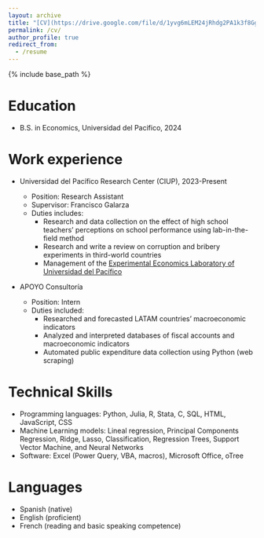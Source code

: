 ```yaml
---
layout: archive
title: "[CV](https://drive.google.com/file/d/1yvg6mLEM24jRhdg2PA1k3f8Ggx5SCBbW/view?usp=sharing)"
permalink: /cv/
author_profile: true
redirect_from:
  - /resume
---
```


{% include base_path %}

Education
======
* B.S. in Economics, Universidad del Pacifico, 2024

Work experience
======
* Universidad del Pacífico Research Center (CIUP), 2023-Present
  * Position: Research Assistant
  * Supervisor: Francisco Galarza
  * Duties includes: 
      * Research and data collection on the effect of high school teachers’ perceptions on school performance using lab-in-the-field method
      * Research and write a review on corruption and bribery experiments in third-world countries
      * Management of the [Experimental Economics Laboratory of Universidad del Pacífico](https://e2lab.up.edu.pe)

* APOYO Consultoría
  * Position: Intern
  * Duties included: 
    * Researched and forecasted LATAM countries’ macroeconomic indicators
    * Analyzed and interpreted databases of fiscal accounts and macroeconomic indicators
    * Automated public expenditure data collection using Python (web scraping)
  
Technical Skills
======
* Programming languages: Python, Julia, R, Stata, C, SQL, HTML, JavaScript, CSS
* Machine Learning models: Lineal regression, Principal Components Regression, Ridge, Lasso, Classification, Regression Trees, Support Vector Machine, and Neural Networks
* Software: Excel (Power Query, VBA, macros), Microsoft Office, oTree

Languages
======
* Spanish (native)
* English (proficient)
* French (reading and basic speaking competence)

<!-- Publications
======
  <ul>{% for post in site.publications reversed %}
    {% include archive-single-cv.html %}
  {% endfor %}</ul>
  
Talks
======
  <ul>{% for post in site.talks reversed %}
    {% include archive-single-talk-cv.html  %}
  {% endfor %}</ul>
  
Teaching
======
  <ul>{% for post in site.teaching reversed %}
    {% include archive-single-cv.html %}
  {% endfor %}</ul>
  
Service and leadership
======
* Currently signed in to 43 different slack teams -->